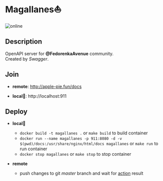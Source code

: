 # Magallanes⛵️

![online](https://img.shields.io/website?url=http://apple-pie.fun/docs)

## Description

OpenAPI server for **@FedorenkaAvenue** community.    
Created by *Swagger*.    

## Join

  * **remote**: http://apple-pie.fun/docs

  * **local🐳**: http://localhost:911

## Deploy

  * **local**🐳

    - `docker build -t magallanes .` or `make build` to build container
    - `docker run --name magallanes -p 911:8080 -d -v $(pwd)/docs:/usr/share/nginx/html/docs magallanes` or `make run` to run container
    - `docker stop magallanes` or `make stop` to stop container

  * **remote**

    - push changes to git *master* branch and wait for [action](https://github.com/FedorenkaAvenue/Magallanes/actions) result
